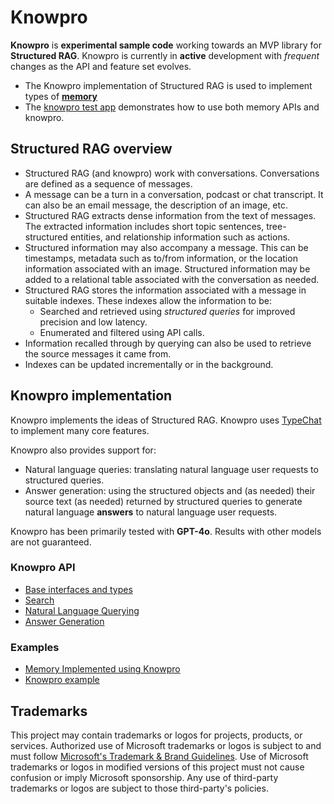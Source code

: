 # Knowpro

**Knowpro** is **experimental sample code** working towards an MVP library for **Structured RAG**. Knowpro is currently in **active** development with _frequent_ changes as the API and feature set evolves.

- The Knowpro implementation of Structured RAG is used to implement types of [**memory**](../memory/README.md)
- The [knowpro test app](../../examples/chat/) demonstrates how to use both memory APIs and knowpro.

## Structured RAG overview

- Structured RAG (and knowpro) work with conversations. Conversations are defined as a sequence of messages.
- A message can be a turn in a conversation, podcast or chat transcript. It can also be an email message, the description of an image, etc.
- Structured RAG extracts dense information from the text of messages. The extracted information includes short topic sentences, tree-structured entities, and relationship information such as actions.
- Structured information may also accompany a message. This can be timestamps, metadata such as to/from information, or the location information associated with an image. Structured information may be added to a relational table associated with the conversation as needed.
- Structured RAG stores the information associated with a message in suitable indexes. These indexes allow the information to be:
  - Searched and retrieved using _structured queries_ for improved precision and low latency.
  - Enumerated and filtered using API calls.
- Information recalled through by querying can also be used to retrieve the source messages it came from.
- Indexes can be updated incrementally or in the background.

## Knowpro implementation

Knowpro implements the ideas of Structured RAG. Knowpro uses [TypeChat](https://github.com/microsoft/Typechat) to implement many core features.

Knowpro also provides support for:

- Natural language queries: translating natural language user requests to structured queries.
- Answer generation: using the structured objects and (as needed) their source text (as needed) returned by structured queries to generate natural language **answers** to natural language user requests.

Knowpro has been primarily tested with **GPT-4o**. Results with other models are not guaranteed.

### Knowpro API

- [Base interfaces and types](./src/interfaces.ts)
- [Search](./src/search.ts)
- [Natural Language Querying](./src/searchLang.ts)
- [Answer Generation](./src/answerGenerator.ts)

### Examples

- [Memory Implemented using Knowpro](../memory/README.md)
- [Knowpro example](../../examples/chat/README.md)

## Trademarks

This project may contain trademarks or logos for projects, products, or services. Authorized use of Microsoft
trademarks or logos is subject to and must follow
[Microsoft's Trademark & Brand Guidelines](https://www.microsoft.com/en-us/legal/intellectualproperty/trademarks/usage/general).
Use of Microsoft trademarks or logos in modified versions of this project must not cause confusion or imply Microsoft sponsorship.
Any use of third-party trademarks or logos are subject to those third-party's policies.
